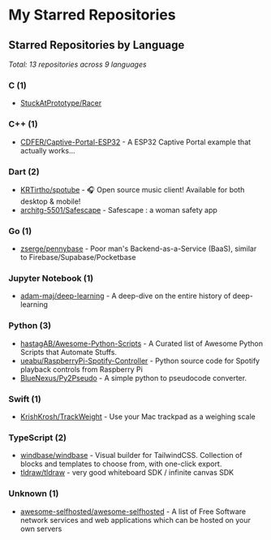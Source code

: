 # My Starred Repositories

<!-- STARRED_REPOS_START -->
## Starred Repositories by Language

*Total: 13 repositories across 9 languages*

### C (1)

- [StuckAtPrototype/Racer](https://github.com/StuckAtPrototype/Racer)

### C++ (1)

- [CDFER/Captive-Portal-ESP32](https://github.com/CDFER/Captive-Portal-ESP32) - A ESP32 Captive Portal example that actually works...

### Dart (2)

- [KRTirtho/spotube](https://github.com/KRTirtho/spotube) - 🎧 Open source music client! Available for both desktop & mobile!
- [architg-5501/Safescape](https://github.com/architg-5501/Safescape) - Safescape : a woman safety app

### Go (1)

- [zserge/pennybase](https://github.com/zserge/pennybase) - Poor man's Backend-as-a-Service (BaaS), similar to Firebase/Supabase/Pocketbase

### Jupyter Notebook (1)

- [adam-maj/deep-learning](https://github.com/adam-maj/deep-learning) - A deep-dive on the entire history of deep-learning

### Python (3)

- [hastagAB/Awesome-Python-Scripts](https://github.com/hastagAB/Awesome-Python-Scripts) - A Curated list of Awesome Python Scripts that Automate Stuffs. 
- [ueabu/RaspberryPi-Spotify-Controller](https://github.com/ueabu/RaspberryPi-Spotify-Controller) - Python source code for Spotify playback controls from Raspberry Pi
- [BlueNexus/Py2Pseudo](https://github.com/BlueNexus/Py2Pseudo) - A simple python to pseudocode converter.

### Swift (1)

- [KrishKrosh/TrackWeight](https://github.com/KrishKrosh/TrackWeight) - Use your Mac trackpad as a weighing scale

### TypeScript (2)

- [windbase/windbase](https://github.com/windbase/windbase) - Visual builder for TailwindCSS. Collection of blocks and templates to choose from, with one-click export.
- [tldraw/tldraw](https://github.com/tldraw/tldraw) - very good whiteboard SDK / infinite canvas SDK

### Unknown (1)

- [awesome-selfhosted/awesome-selfhosted](https://github.com/awesome-selfhosted/awesome-selfhosted) - A list of Free Software network services and web applications which can be hosted on your own servers


<!-- STARRED_REPOS_END -->
